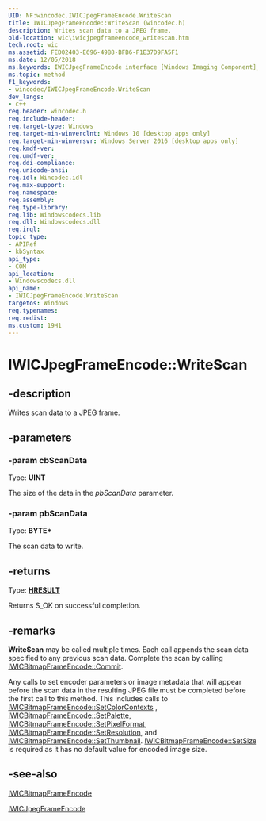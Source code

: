 ```yaml
---
UID: NF:wincodec.IWICJpegFrameEncode.WriteScan
title: IWICJpegFrameEncode::WriteScan (wincodec.h)
description: Writes scan data to a JPEG frame.
old-location: wic\iwicjpegframeencode_writescan.htm
tech.root: wic
ms.assetid: FED02403-E696-4988-BFB6-F1E37D9FA5F1
ms.date: 12/05/2018
ms.keywords: IWICJpegFrameEncode interface [Windows Imaging Component],WriteScan method, IWICJpegFrameEncode.WriteScan, IWICJpegFrameEncode::WriteScan, WriteScan, WriteScan method [Windows Imaging Component], WriteScan method [Windows Imaging Component],IWICJpegFrameEncode interface, wic.iwicjpegframeencode_writescan, wincodec/IWICJpegFrameEncode::WriteScan
ms.topic: method
f1_keywords:
- wincodec/IWICJpegFrameEncode.WriteScan
dev_langs:
- c++
req.header: wincodec.h
req.include-header: 
req.target-type: Windows
req.target-min-winverclnt: Windows 10 [desktop apps only]
req.target-min-winversvr: Windows Server 2016 [desktop apps only]
req.kmdf-ver: 
req.umdf-ver: 
req.ddi-compliance: 
req.unicode-ansi: 
req.idl: Wincodec.idl
req.max-support: 
req.namespace: 
req.assembly: 
req.type-library: 
req.lib: Windowscodecs.lib
req.dll: Windowscodecs.dll
req.irql: 
topic_type:
- APIRef
- kbSyntax
api_type:
- COM
api_location:
- Windowscodecs.dll
api_name:
- IWICJpegFrameEncode.WriteScan
targetos: Windows
req.typenames: 
req.redist: 
ms.custom: 19H1
---
```


# IWICJpegFrameEncode::WriteScan


## -description


Writes scan data to a JPEG frame.


## -parameters




### -param cbScanData

Type: <b>UINT</b>

The size of the data in the <i>pbScanData</i> parameter.


### -param pbScanData

Type: <b>BYTE*</b>

The scan data to write.


## -returns



Type: <b><a href="/windows/win32/com/structure-of-com-error-codes">HRESULT</a></b>

Returns S_OK on successful completion.




## -remarks



<b>WriteScan</b> may be called multiple times.  Each call appends the scan data specified to any previous scan data.  Complete the scan by calling <a href="https://docs.microsoft.com/windows/desktop/api/wincodec/nf-wincodec-iwicbitmapframeencode-commit">IWICBitmapFrameEncode::Commit</a>.



Any calls to set encoder parameters or image metadata that will appear before the scan data in the resulting JPEG file must be completed before the first call to this method.  This includes calls to <a href="https://docs.microsoft.com/windows/desktop/api/wincodec/nf-wincodec-iwicbitmapframeencode-setcolorcontexts">IWICBitmapFrameEncode::SetColorContexts</a> , <a href="https://docs.microsoft.com/windows/desktop/api/wincodec/nf-wincodec-iwicbitmapframeencode-setpalette">IWICBitmapFrameEncode::SetPalette</a>, <a href="https://docs.microsoft.com/windows/desktop/api/wincodec/nf-wincodec-iwicbitmapframeencode-setpixelformat">IWICBitmapFrameEncode::SetPixelFormat</a>, <a href="https://docs.microsoft.com/windows/desktop/api/wincodec/nf-wincodec-iwicbitmapframeencode-setresolution">IWICBitmapFrameEncode::SetResolution</a>, and <a href="https://docs.microsoft.com/windows/desktop/api/wincodec/nf-wincodec-iwicbitmapframeencode-setthumbnail">IWICBitmapFrameEncode::SetThumbnail</a>.  <a href="https://docs.microsoft.com/windows/desktop/api/wincodec/nf-wincodec-iwicbitmapframeencode-setsize">IWICBitmapFrameEncode::SetSize</a> is required as it has no default value for encoded image size.





## -see-also




<a href="https://docs.microsoft.com/windows/desktop/api/wincodec/nn-wincodec-iwicbitmapframeencode">IWICBitmapFrameEncode</a>



<a href="https://docs.microsoft.com/windows/desktop/api/wincodec/nn-wincodec-iwicjpegframeencode">IWICJpegFrameEncode</a>
 

 

